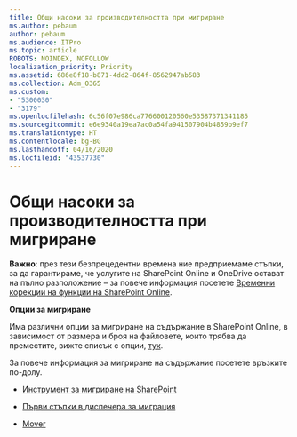 ```yaml
---
title: Общи насоки за производителността при мигриране
ms.author: pebaum
author: pebaum
ms.audience: ITPro
ms.topic: article
ROBOTS: NOINDEX, NOFOLLOW
localization_priority: Priority
ms.assetid: 686e8f18-b871-4dd2-864f-8562947ab583
ms.collection: Adm_O365
ms.custom:
- "5300030"
- "3179"
ms.openlocfilehash: 6c56f07e986ca776600120560e53587371341185
ms.sourcegitcommit: e6e9340a19ea7ac0a54fa941507904b4859b9ef7
ms.translationtype: HT
ms.contentlocale: bg-BG
ms.lasthandoff: 04/16/2020
ms.locfileid: "43537730"
---
```

# <a name="general-migration-performance-guidance"></a>Общи насоки за производителността при мигриране


**Важно**: през тези безпрецедентни времена ние предприемаме стъпки, за да гарантираме, че услугите на SharePoint Online и OneDrive остават на пълно разположение – за повече информация посетете [Временни корекции на функции на SharePoint Online](https://aka.ms/ODSPAdjustments).

**Опции за мигриране**

Има различни опции за мигриране на съдържание в SharePoint Online, в зависимост от размера и броя на файловете, които трябва да преместите, вижте списък с опции, [тук](https://docs.microsoft.com/sharepointmigration/migrate-to-sharepoint-online).

За повече информация за мигриране на съдържание посетете връзките по-долу.

- [Инструмент за мигриране на SharePoint](https://docs.microsoft.com/sharepointmigration/introducing-the-sharepoint-migration-tool)

- [Първи стъпки в диспечера за миграция](https://docs.microsoft.com/sharepointmigration/mm-get-started)

- [Mover](https://mover.io/)
